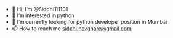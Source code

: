 - 👋 Hi, I’m @Siddhi111101
- 👀 I’m interested in python 
- 🌱 I’m currently looking for python developer position in Mumbai
- 📫 How to reach me siddhi.navghare@gmail.com

<!---
Siddhi111101/Siddhi111101 is a ✨ special ✨ repository because its `README.md` (this file) appears on your GitHub profile.
You can click the Preview link to take a look at your changes.
--->

